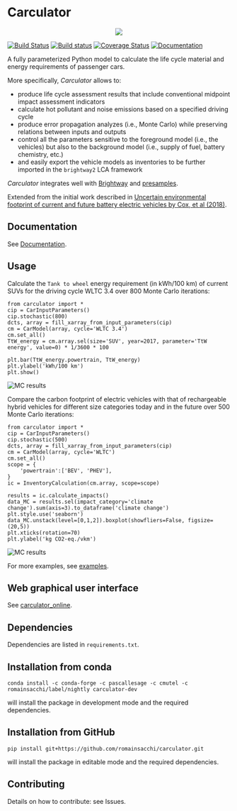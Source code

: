# Carculator

<p align="center">
  <img src="https://github.com/romainsacchi/coarse/raw/master/docs/mediumsmall.png">
</p>


[![Build Status](https://travis-ci.org/romainsacchi/carculator.svg?branch=master)](https://travis-ci.org/romainsacchi/carculator) [![Build status](https://ci.appveyor.com/api/projects/status/github/romainsacchi/coarse?svg=true)](https://ci.appveyor.com/project/romainsacchi/coarse) [![Coverage Status](https://coveralls.io/repos/github/romainsacchi/coarse/badge.svg)](https://coveralls.io/github/romainsacchi/coarse) [![Documentation](https://readthedocs.org/projects/coarse_lci/badge/?version=latest)](https://coarse-lci.readthedocs.io/en/latest/)

A fully parameterized Python model to calculate the life cycle material and energy requirements of passenger cars.

More specifically, *Carculator* allows to:
* produce life cycle assessment results that include conventional midpoint impact assessment indicators
* calculate hot pollutant and noise emissions based on a specified driving cycle
* produce error propagation analyzes (i.e., Monte Carlo) while preserving relations between inputs and outputs
* control all the parameters sensitive to the foreground model (i.e., the vehicles) but also to the background model
(i.e., supply of fuel, battery chemistry, etc.)
* and easily export the vehicle models as inventories to be further imported in the `brightway2` LCA framework

*Carculator* integrates well with [Brightway](https://brightwaylca.org/) and [presamples](https://github.com/PascalLesage/brightway2-presamples).

Extended from the initial work described in [Uncertain environmental footprint of current and future battery electric vehicles by Cox, et al (2018)](https://pubs.acs.org/doi/abs/10.1021/acs.est.8b00261).


## Documentation

See [Documentation](https://coarse-lci.readthedocs.io/en/latest/index.html).

## Usage

Calculate the ``Tank to wheel`` energy requirement (in kWh/100 km) of current SUVs for the driving cycle WLTC 3.4
over 800 Monte Carlo iterations:

    from carculator import *
    cip = CarInputParameters()
    cip.stochastic(800)
    dcts, array = fill_xarray_from_input_parameters(cip)
    cm = CarModel(array, cycle='WLTC 3.4')
    cm.set_all()
    TtW_energy = cm.array.sel(size='SUV', year=2017, parameter='TtW energy', value=0) * 1/3600 * 100

    plt.bar(TtW_energy.powertrain, TtW_energy)
    plt.ylabel('kWh/100 km')
    plt.show()
    
![MC results](https://github.com/romainsacchi/coarse/raw/master/docs/stochastic_example_ttw.png)

Compare the carbon footprint of electric vehicles with that of rechargeable hybrid vehicles for different size categories today and in the future
over 500 Monte Carlo iterations:

    from carculator import *
    cip = CarInputParameters()
    cip.stochastic(500)
    dcts, array = fill_xarray_from_input_parameters(cip)
    cm = CarModel(array, cycle='WLTC')
    cm.set_all()
    scope = {
        'powertrain':['BEV', 'PHEV'],
    }
    ic = InventoryCalculation(cm.array, scope=scope)
    
    results = ic.calculate_impacts()
    data_MC = results.sel(impact_category='climate change').sum(axis=3).to_dataframe('climate change')
    plt.style.use('seaborn')
    data_MC.unstack(level=[0,1,2]).boxplot(showfliers=False, figsize=(20,5))
    plt.xticks(rotation=70)
    plt.ylabel('kg CO2-eq./vkm')
    
![MC results](https://github.com/romainsacchi/coarse/raw/master/docs/example_stochastic_BEV_PHEV.png)

For more examples, see [examples](https://github.com/romainsacchi/carculator/blob/master/examples/Examples.ipynb).

## Web graphical user interface

See [carculator_online](http://carculator.psi.ch).

## Dependencies

Dependencies are listed in `requirements.txt`.

## Installation from conda

    conda install -c conda-forge -c pascallesage -c cmutel -c romainsacchi/label/nightly carculator-dev
    
will install the package in development mode and the required dependencies.

## Installation from GitHub

    pip install git+https://github.com/romainsacchi/carculator.git

will install the package in editable mode and the required dependencies.

## Contributing

Details on how to contribute: see Issues.
